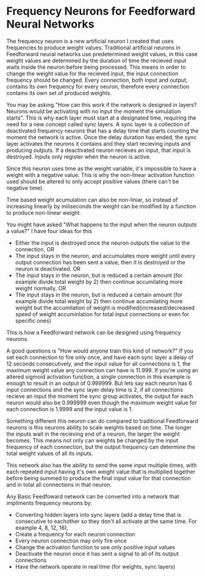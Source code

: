 # Frequency Neurons for Feedforward Neural Networks

The frequency neuron is a new artificial neuron I created that uses frequencies to produce weight values. Traditional artificial neurons in Feedforward neural networks use predetermined weight values, in this case weight values are determined by the duration of time the recieved input waits inside the neuron before being processed. This means in order to change the weight value for the recieved input, the input connection frequency should be changed. Every connection, both input and output, contains its own frequency for every neuron, therefore every connection contains its own set of produced weights.

You may be asking "How can this work if the network is designed in layers? Neurons would be activating with no input the moment the simulation starts". This is why each layer must start at a designated time, requiring the need for a new concept called sync layers. A sync layer is a collection of deactivated frequency neurons that has a delay time that starts counting the moment the network is active. Once the delay duration has ended, the sync layer activates the neurons it contains and they start recieving inputs and producing outputs. If a deactivated neuron recieves an input, that input is destroyed. Inputs only register when the neuron is active.

Since this neuron uses time as the weight variable, it's impossible to have a weight with a negative value. This is why the non-linear activation function used should be altered to only accept positive values (there can't be negative time).

Time based weight acumulation can also be non-liniar, so instead of increasing linearly by miliseconds the weight can be modified by a function to produce non-linear weight.

You might have asked "What happens to the input when the neuron outputs a value?" I have four ideas for this

- Either the input is destroyed once the neuron outputs the value to the connection, OR
- The input stays in the neuron, and accumulates more weight until every output connection has been sent a value, then it is destroyed or the neuron is deactivated.  OR
- The input stays in the neuron, but is reduced a certain amount (for example divide total weight by 2) then continue accumilating more weight normally. OR
- The input stays in the neuron, but is reduced a certain amount (for example divide total weight by 2) then continue accumilating more weight but the accumilation of weight is modified(increased/decreased speed of weight accuminlation for total input connections or even for specific ones)

This is how a Feedforward network can be designed using frequency neurons. 


A good questions is "How would anyone train this kind of network?" If you set each connection to fire only once, and have each sync layer a delay of 12 seconds consecutively, and the input value for all connections is 1, the maximum weight value any connection can have is 11.999. If you're using an altered sigmoid activation function, a single connection in this example is enough to result in an output of 0.999999. But lets say each neuron has 6 input connections and the sync layer delay time is 2, if all connections recieve an input the moment the sync group activates, the output for each neuron would also be 0.999999 even though the maximum weight value for each connection is 1.9999 and the input value is 1.

Something different this neuron can do compared to traditional Feedforward neurons is this neurons ability to scale weights based on time. The longer the inputs wait in the recieving end of a neuron, the larger the weight becomes. This means not only can weights be changed by the input frequency of each connection, but the output frequency can determine the total weight values of all its inputs.

This network also has the ability to send the same input multiple times, with each repeated input having it's own weight value that is multiplied together before being summed to produce the final input value for that connection and in total all connections in that neuron. 

Any Basic Feedfoward network can be converted into a network that impliments frequency neurons by:
- Converting hidden layers into sync layers (add a delay time that is consecutive to eachother so they don't all activate at the same time. For example 4, 8, 12, 16), 
- Create a frequency for each neuron connection
- Every neuron connection may only fire once
- Change the activation function to use only positive input values
- Deactivate the neuron once it has sent a signal to all of its output connections
- Have the network operate in real time (for weights, sync layers)



